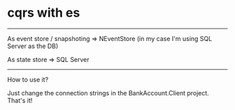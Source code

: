 # cqrs with es

------------------------------------------------------------------------------------------

As event store / snapshoting => NEventStore (in my case I'm using SQL Server as the DB)

As state store => SQL Server

-------------------------------------------------------------------------------------------

How to use it?

Just change the connection strings in the BankAccount.Client project. That's it!
